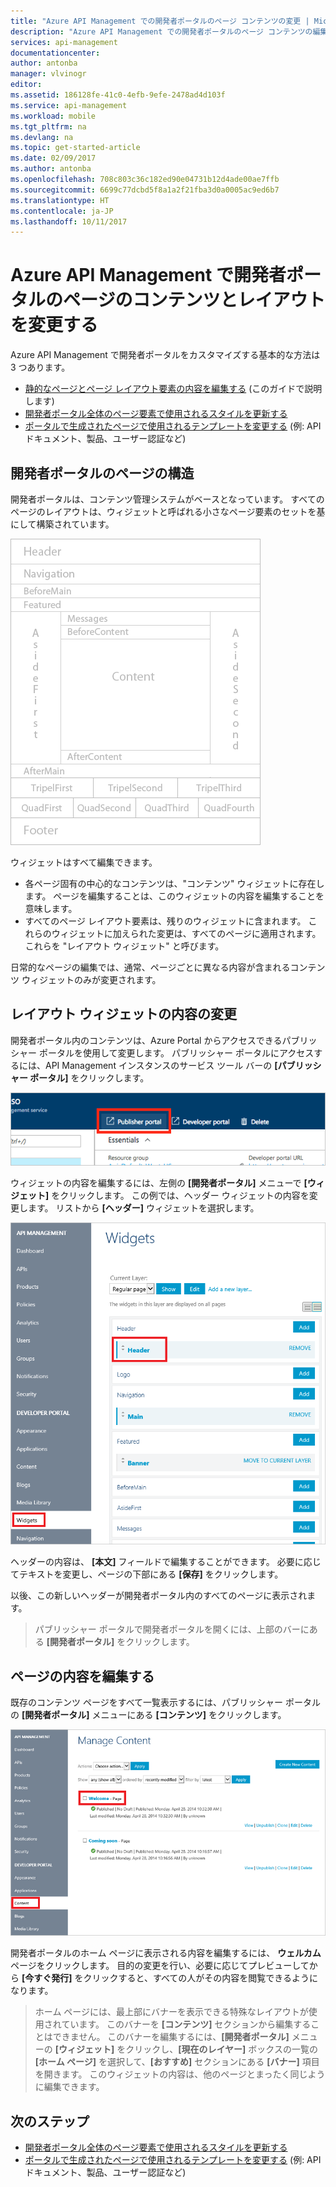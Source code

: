 ```yaml
---
title: "Azure API Management での開発者ポータルのページ コンテンツの変更 | Microsoft Docs"
description: "Azure API Management での開発者ポータルのページ コンテンツの編集方法について説明します。"
services: api-management
documentationcenter: 
author: antonba
manager: vlvinogr
editor: 
ms.assetid: 186128fe-41c0-4efb-9efe-2478ad4d103f
ms.service: api-management
ms.workload: mobile
ms.tgt_pltfrm: na
ms.devlang: na
ms.topic: get-started-article
ms.date: 02/09/2017
ms.author: antonba
ms.openlocfilehash: 708c803c36c182ed90e04731b12d4ade00ae7ffb
ms.sourcegitcommit: 6699c77dcbd5f8a1a2f21fba3d0a0005ac9ed6b7
ms.translationtype: HT
ms.contentlocale: ja-JP
ms.lasthandoff: 10/11/2017
---
```

# <a name="modify-the-content-and-layout-of-pages-on-the-developer-portal-in-azure-api-management"></a>Azure API Management で開発者ポータルのページのコンテンツとレイアウトを変更する
Azure API Management で開発者ポータルをカスタマイズする基本的な方法は 3 つあります。

* [静的なページとページ レイアウト要素の内容を編集する][modify-content-layout] (このガイドで説明します)
* [開発者ポータル全体のページ要素で使用されるスタイルを更新する][customize-styles]
* [ポータルで生成されたページで使用されるテンプレートを変更する][portal-templates] (例: API ドキュメント、製品、ユーザー認証など)

## <a name="page-structure"> </a>開発者ポータルのページの構造

開発者ポータルは、コンテンツ管理システムがベースとなっています。 すべてのページのレイアウトは、ウィジェットと呼ばれる小さなページ要素のセットを基にして構築されています。

![開発者ポータル ページの構造][api-management-customization-widget-structure]

ウィジェットはすべて編集できます。 
* 各ページ固有の中心的なコンテンツは、"コンテンツ" ウィジェットに存在します。 ページを編集することは、このウィジェットの内容を編集することを意味します。
* すべてのページ レイアウト要素は、残りのウィジェットに含まれます。 これらのウィジェットに加えられた変更は、すべてのページに適用されます。 これらを "レイアウト ウィジェット" と呼びます。

日常的なページの編集では、通常、ページごとに異なる内容が含まれるコンテンツ ウィジェットのみが変更されます。

## <a name="modify-layout-widget"> </a>レイアウト ウィジェットの内容の変更

開発者ポータル内のコンテンツは、Azure Portal からアクセスできるパブリッシャー ポータルを使用して変更します。 パブリッシャー ポータルにアクセスするには、API Management インスタンスのサービス ツール バーの **[パブリッシャー ポータル]** をクリックします。

![パブリッシャー ポータル][api-management-management-console]

ウィジェットの内容を編集するには、左側の **[開発者ポータル]** メニューで **[ウィジェット]** をクリックします。 この例では、ヘッダー ウィジェットの内容を変更します。 リストから **[ヘッダー]** ウィジェットを選択します。

![Widgets header][api-management-widgets-header]

ヘッダーの内容は、 **[本文]** フィールドで編集することができます。 必要に応じてテキストを変更し、ページの下部にある **[保存]** をクリックします。

以後、この新しいヘッダーが開発者ポータル内のすべてのページに表示されます。

> パブリッシャー ポータルで開発者ポータルを開くには、上部のバーにある **[開発者ポータル]** をクリックします。
> 
> 

## <a name="edit-page-contents"> </a>ページの内容を編集する

既存のコンテンツ ページをすべて一覧表示するには、パブリッシャー ポータルの **[開発者ポータル]** メニューにある **[コンテンツ]** をクリックします。

![Manage content][api-management-customization-manage-content]

開発者ポータルのホーム ページに表示される内容を編集するには、 **ウェルカム** ページをクリックします。 目的の変更を行い、必要に応じてプレビューしてから **[今すぐ発行]** をクリックすると、すべての人がその内容を閲覧できるようになります。

> ホーム ページには、最上部にバナーを表示できる特殊なレイアウトが使用されています。 このバナーを **[コンテンツ]** セクションから編集することはできません。 このバナーを編集するには、**[開発者ポータル]** メニューの **[ウィジェット]** をクリックし、**[現在のレイヤー]** ボックスの一覧の **[ホーム ページ]** を選択して、**[おすすめ]** セクションにある **[バナー]** 項目を開きます。 このウィジェットの内容は、他のページとまったく同じように編集できます。
> 
> 

## <a name="next-steps"> </a>次のステップ
* [開発者ポータル全体のページ要素で使用されるスタイルを更新する][customize-styles]
* [ポータルで生成されたページで使用されるテンプレートを変更する][portal-templates] (例: API ドキュメント、製品、ユーザー認証など)

[Structure of developer portal pages]: #page-structure
[Modifying the contents of a layout widget]: #modify-layout-widget
[Edit the contents of a page]: #edit-page-contents
[Next steps]: #next-steps

[modify-content-layout]: api-management-modify-content-layout.md
[customize-styles]: api-management-customize-styles.md
[portal-templates]: api-management-developer-portal-templates.md

[api-management-customization-widget-structure]: ./media/api-management-modify-content-layout/portal-widget-structure.png
[api-management-management-console]: ./media/api-management-modify-content-layout/api-management-management-console.png
[api-management-widgets-header]: ./media/api-management-modify-content-layout/api-management-widgets-header.png
[api-management-customization-manage-content]: ./media/api-management-modify-content-layout/api-management-customization-manage-content.png
